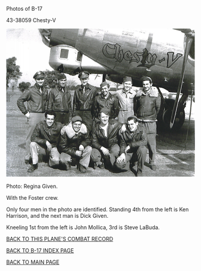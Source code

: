 
Photos of B-17






 




43-38059 Chesty-V  
  

![](43-38059.jpg)  

Photo: Regina Given.  

With the Foster crew.  

Only four men in the photo are identified.
Standing 4th from the left is Ken Harrison, and the next man is Dick Given.  

Kneeling 1st from the left is John Mollica, 3rd is Steve LaBuda.  

  

[BACK TO THIS PLANE'S COMBAT RECORD](b17s/43-38059.md)  

[BACK TO B-17 INDEX PAGE](000b17s.md)  

[BACK TO MAIN PAGE](index.html)


